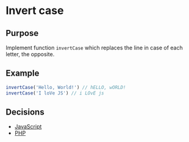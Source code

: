 # Invert case

## Purpose
Implement function `invertCase` which replaces the line in case of each letter, the opposite.

## Example
```javascript
invertCase('Hello, World!') // hELLO, wORLD!
invertCase('I loVe JS') // i LOvE js
```

## Decisions
- [JavaScript](javascript.md)
- [PHP](php.md)
